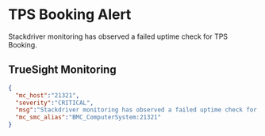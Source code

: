 # TPS Booking Alert
Stackdriver monitoring has observed a failed uptime check for TPS Booking. 

## TrueSight Monitoring
```json
{
  "mc_host":"21321",
  "severity":"CRITICAL",
  "msg":"Stackdriver monitoring has observed a failed uptime check for TPS Booking.",
  "mc_smc_alias":"BMC_ComputerSystem:21321"
}
```
